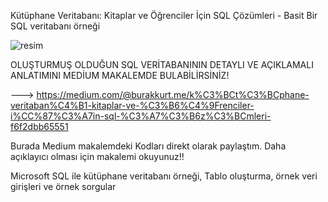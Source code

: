 Kütüphane Veritabanı: Kitaplar ve Öğrenciler İçin SQL Çözümleri - Basit Bir SQL veritabanı örneği


![resim](https://github.com/burakkurt07/sql-kutuphane-veritabani-ornegi/assets/121500513/7c0817c6-1fcd-4d81-a5e1-f4ab7d86422f)



OLUŞTURMUŞ OLDUĞUN SQL VERİTABANININ DETAYLI VE AÇIKLAMALI ANLATIMINI MEDİUM MAKALEMDE BULABİLİRSİNİZ!

---> https://medium.com/@burakkurt.me/k%C3%BCt%C3%BCphane-veritaban%C4%B1-kitaplar-ve-%C3%B6%C4%9Frenciler-i%CC%87%C3%A7in-sql-%C3%A7%C3%B6z%C3%BCmleri-f6f2dbb65551

Burada Medium makalemdeki Kodları direkt olarak paylaştım. Daha açıklayıcı olması için makalemi okuyunuz!!

Microsoft SQL ile kütüphane veritabanı örneği, Tablo oluşturma, örnek veri girişleri ve örnek sorgular





